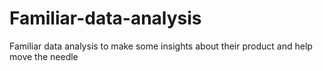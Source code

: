 # Familiar-data-analysis
Familiar data analysis to make some insights about their product and help move the needle
